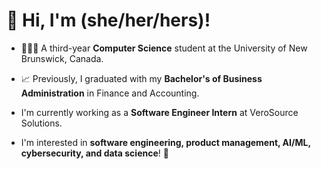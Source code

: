 # 👋 Hi, I'm  (she/her/hers)!

* 👩🏻‍🎓 A third-year **Computer Science** student at the University of New Brunswick, Canada.  
* 📈 Previously, I graduated with my **Bachelor's of Business Administration** in Finance and Accounting.  

* I'm currently working as a **Software Engineer Intern** at VeroSource Solutions.  

* I'm interested in **software engineering, product management, AI/ML, cybersecurity, and data science**! 💭  
